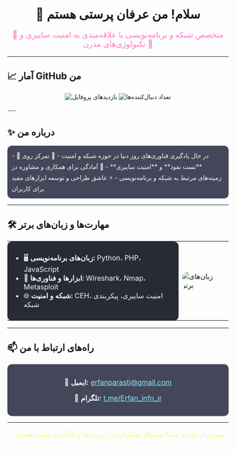 <h1 align="center">👋 سلام! من عرفان پرستی هستم</h1>
<p align="center" style="font-size: 18px; color: #ff79c6;">
🌟 متخصص شبکه و برنامه‌نویسی با علاقه‌مندی به امنیت سایبری و تکنولوژی‌های مدرن 🌟  
</p>

---

## 📈 آمار GitHub من
<p align="center">
  <img src="https://komarev.com/ghpvc/?username=erfanparasti&color=blue&style=flat-square" alt="بازدیدهای پروفایل" />
  <img src="https://img.shields.io/github/followers/erfanparasti?label=Followers&style=flat-square" alt="تعداد دنبال‌کننده‌ها" />
</p>
---

## ✨ درباره من
<div style="padding: 10px; background: #44475a; color: #f8f8f2; border-radius: 10px; line-height: 1.8;">
- 🌱 در حال یادگیری فناوری‌های روز دنیا در حوزه شبکه و امنیت  
- 🔐 تمرکز روی **تست نفوذ** و **امنیت سایبری**  
- 💬 آمادگی برای همکاری و مشاوره در زمینه‌های مرتبط به شبکه و برنامه‌نویسی  
- ⚡ عاشق طراحی و توسعه ابزارهای مفید برای کاربران
</div>

---

## 🛠️ مهارت‌ها و زبان‌های برتر

<div align="center">
  <table border='0'>
    <tr>
      <td style="background: #282a36; color: #f8f8f2; padding: 10px; border-radius: 10px;">
        <ul>
          <li>🖥️ <b>زبان‌های برنامه‌نویسی:</b> Python، PHP، JavaScript</li>
          <li>🔧 <b>ابزارها و فناوری‌ها:</b> Wireshark، Nmap، Metasploit</li>
          <li>🌐 <b>شبکه و امنیت:</b> CEH، امنیت سایبری، پیکربندی شبکه</li>
        </ul>
      </td>
      <td>
        <img src="https://github-readme-stats.vercel.app/api/top-langs/?username=erfanparasti&layout=compact&theme=dracula" alt="زبان‌های برتر" style="border-radius: 10px;" />
      </td>
    </tr>
  </table>
</div>

---

## 📫 راه‌های ارتباط با من
<div align="center" style="background: #44475a; padding: 15px; border-radius: 10px; color: #f8f8f2; font-size: 16px;">
  <p>📧 <b>ایمیل:</b> <a href="mailto:erfanparasti@example.com" style="color: #8be9fd;">erfanparasti@gmail.com</a></p>
  <p>📱 <b>تلگرام:</b> <a href="https://t.me/erfanparasti" style="color: #8be9fd;">t.me/Erfan_info_ir</a></p>
</div>

---

<p align="center" style="font-size: 16px; color: #f1fa8c;">✨ ممنون از بازدید شما! مشتاق مشارکت در پروژه‌ها و یادگیری بیشتر هستم. ✨</p>

